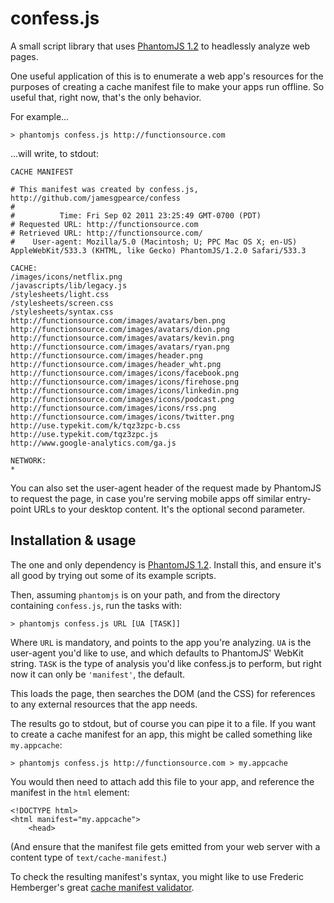 # confess.js

A small script library that uses [PhantomJS 1.2](http://www.phantomjs.org/) to
headlessly analyze web pages.

One useful application of this is to enumerate a web app's resources for the
purposes of creating a cache manifest file to make your apps run offline. So
useful that, right now, that's the only behavior.

For example...

    > phantomjs confess.js http://functionsource.com

...will write, to stdout:

    CACHE MANIFEST

    # This manifest was created by confess.js, http://github.com/jamesgpearce/confess
    #
    #          Time: Fri Sep 02 2011 23:25:49 GMT-0700 (PDT)
    # Requested URL: http://functionsource.com
    # Retrieved URL: http://functionsource.com/
    #    User-agent: Mozilla/5.0 (Macintosh; U; PPC Mac OS X; en-US) AppleWebKit/533.3 (KHTML, like Gecko) PhantomJS/1.2.0 Safari/533.3

    CACHE:
    /images/icons/netflix.png
    /javascripts/lib/legacy.js
    /stylesheets/light.css
    /stylesheets/screen.css
    /stylesheets/syntax.css
    http://functionsource.com/images/avatars/ben.png
    http://functionsource.com/images/avatars/dion.png
    http://functionsource.com/images/avatars/kevin.png
    http://functionsource.com/images/avatars/ryan.png
    http://functionsource.com/images/header.png
    http://functionsource.com/images/header_wht.png
    http://functionsource.com/images/icons/facebook.png
    http://functionsource.com/images/icons/firehose.png
    http://functionsource.com/images/icons/linkedin.png
    http://functionsource.com/images/icons/podcast.png
    http://functionsource.com/images/icons/rss.png
    http://functionsource.com/images/icons/twitter.png
    http://use.typekit.com/k/tqz3zpc-b.css
    http://use.typekit.com/tqz3zpc.js
    http://www.google-analytics.com/ga.js

    NETWORK:
    *

You can also set the user-agent header of the request made by PhantomJS to
request the page, in case you're serving mobile apps off similar entry-point
URLs to your desktop content. It's the optional second parameter.

## Installation & usage

The one and only dependency is [PhantomJS 1.2](http://www.phantomjs.org/).
Install this, and ensure it's all good by trying out some of its example
scripts.

Then, assuming <code>phantomjs</code> is on your path, and from the directory
containing <code>confess.js</code>, run the tasks with:

    > phantomjs confess.js URL [UA [TASK]]

Where <code>URL</code> is mandatory, and points to the app you're analyzing.
<code>UA</code> is the user-agent you'd like to use, and which defaults to
PhantomJS' WebKit string. <code>TASK</code> is the type of analysis you'd like
confess.js to perform, but right now it can only be <code>'manifest'</code>, the
default.

This loads the page, then searches the DOM (and the CSS) for references to any
external resources that the app needs.

The results go to stdout, but of course you can pipe it to a file. If you want
to create a cache manifest for an app, this might be called something like
<code>my.appcache</code>:

    > phantomjs confess.js http://functionsource.com > my.appcache

You would then need to attach add this file to your app, and reference the
manifest in the <code>html</code> element:

    <!DOCTYPE html>
    <html manifest="my.appcache">
        <head>

(And ensure that the manifest file gets emitted from your web server with a
content type of <code>text/cache-manifest</code>.)

To check the resulting manifest's syntax, you might like to use Frederic
Hemberger's great [cache manifest validator](http://manifest-validator.com/).
